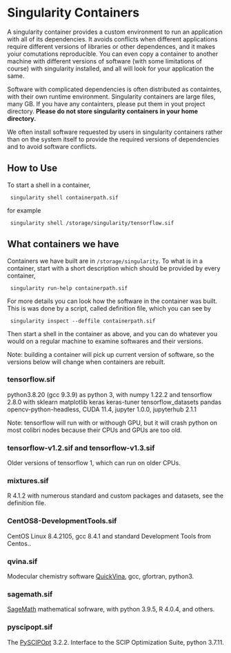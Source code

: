 # Singularity Containers

A singularity container provides a custom environment to run an application with all of its dependencies. It avoids conflicts when different applications require different versions of libraries or other dependences, and it makes yoiur comutations reproducible. You can even copy a container to another machine with different versions of software (with some limitations of course) with singularity installed, and all will look for your application the same. 

Software with complicated dependencies is often distributed as containtes, with their own runtime environment. Singularity containers are large files, many GB. If you have any containters, please put them in yout project directory. **Please do not store singularity containers in your home directory.**

We often install software requested by users in singularity containers rather than on the system itself to provide the required versions of dependencies and to avoid software conflicts.

## How to Use

To start a shell in a container,

     singularity shell containerpath.sif

for example

     singularity shell /storage/singularity/tensorflow.sif

## What containers we have
Containers we have built are in `/storage/singularity`.
To what is in a container, start with a short description which should be provided by every container, 

     singularity run-help containerpath.sif
      
For more details you can look how the software in the container was built. This is was done by a script, called definition file, which you can see by

     singularity inspect --deffile containerpath.sif

Then start a shell in the container as above, and you can do whatever you would  on a regular machine to examine softwares and their versions.

Note: building a container will pick up current version of software, so the versions below will change when containers are rebuilt.
### tensorflow.sif

python3.8.20 (gcc 9.3.9) as python 3, with numpy 1.22.2 and tensorflow 2.8.0 with sklearn matplotlib keras keras-tuner tensorflow_datasets pandas opencv-python-headless,
CUDA 11.4, jupyter 1.0.0, jupyterhub 2.1.1

Note: tensorflow will run with or withough GPU, but it will crash python on most colibri nodes because their CPUs and GPUs are too old.

### tensorflow-v1.2.sif and tensorflow-v1.3.sif

Older versions of tensorflow 1, which can run on older CPUs.

### mixtures.sif

R 4.1.2 with numerous standard and custom packages and datasets, see the definition file.

### CentOS8-DevelopmentTools.sif

CentOS Linux 8.4.2105, gcc 8.4.1 and standard Development Tools from Centos..

### qvina.sif

Modecular chemistry software [QuickVina](https://github.com/QVina/qvina), gcc, gfortran, python3.

### sagemath.sif

[SageMath](https://www.sagemath.org) mathematical sofrware, with python 3.9.5, R 4.0.4, and others.

### pyscipopt.sif

The [PySCIPOpt](https://pypi.org/project/PySCIPOpt) 3.2.2. Interface to the SCIP Optimization Suite, python 3.7.11.





